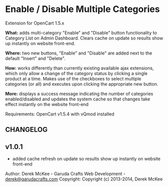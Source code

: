 # Enable / Disable Multiple Categories 
Extension for OpenCart 1.5.x

**What:** adds multi-category "Enable" and "Disable" button functionality to Category List on Admin Dashboard.  Clears cache on update so results show up instantly on website front-end.

**Where:** two new buttons, "Enable" and "Disable" are added next to the default "Insert" and "Delete".

**How:** works differently than currently existing available ajax extensions, which only allow a change of the category status by clicking a single product at a time. Makes use of the checkboxes to select multiple categories (or all) and executes upon clicking the appropriate new button.

**More:** displays a success message indicating the number of categories enabled/disabled and updates the system cache so that changes take effect instantly on the website front-end

Requirements: OpenCart v1.5.4 with vQmod installed

## CHANGELOG

v1.0.1
-------
- added cache refresh on update so results show up instantly on website front-end


Author: Derek McKee - Garuda Crafts Web Development - derek@garudacrafts.com
Copyright: Copyright (c) 2013-2014, Derek McKee

